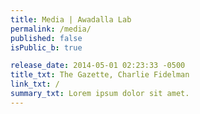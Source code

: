 ```yaml
---
title: Media | Awadalla Lab
permalink: /media/
published: false
isPublic_b: true

release_date: 2014-05-01 02:23:33 -0500
title_txt: The Gazette, Charlie Fidelman
link_txt: /
summary_txt: Lorem ipsum dolor sit amet.
---
```

